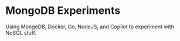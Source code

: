 # MongoDB Experiments

Using MongoDB, Docker, Go, NodeJS, and Copilot to experiment with NoSQL stuff.
